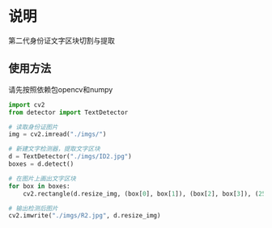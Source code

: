 # 说明 #

第二代身份证文字区块切割与提取

## 使用方法 ##

请先按照依赖包opencv和numpy

``` python
import cv2
from detector import TextDetector

# 读取身份证图片
img = cv2.imread("./imgs/")

# 新建文字检测器，提取文字区块
d = TextDetector("./imgs/ID2.jpg")
boxes = d.detect()

# 在图片上画出文字区块
for box in boxes:
    cv2.rectangle(d.resize_img, (box[0], box[1]), (box[2], box[3]), (255, 0, 0), 3)

# 输出检测后图片
cv2.imwrite("./imgs/R2.jpg", d.resize_img)
```
